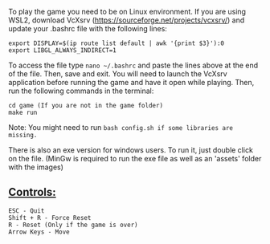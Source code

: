 To play the game you need to be on Linux environment.
If you are using WSL2, download VcXsrv (https://sourceforge.net/projects/vcxsrv/) and update your .bashrc file with the following lines:
```
export DISPLAY=$(ip route list default | awk '{print $3}'):0
export LIBGL_ALWAYS_INDIRECT=1
```
To access the file type ``nano ~/.bashrc`` and paste the lines above at the end of the file. Then, save and exit.
You will need to launch the VcXsrv application before running the game and have it open while playing.
Then, run the following commands in the terminal:

```
cd game (If you are not in the game folder)
make run
```

Note: You might need to run `bash config.sh if some libraries are missing.`

There is also an exe version for windows users. To run it, just double click on the file.
(MinGw is required to run the exe file as well as an 'assets' folder with the images)

## <ins> Controls: </ins>
``` 
ESC - Quit
Shift + R - Force Reset
R - Reset (Only if the game is over)
Arrow Keys - Move
```